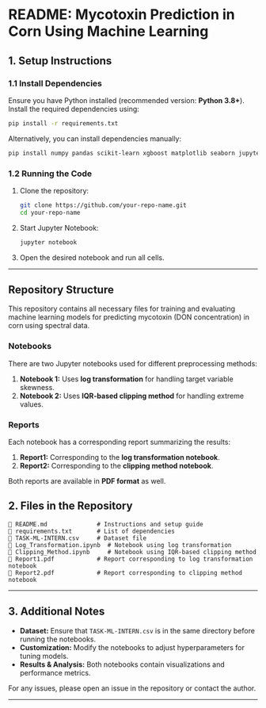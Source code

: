 # **README: Mycotoxin Prediction in Corn Using Machine Learning**

## **1. Setup Instructions**

### **1.1 Install Dependencies**
Ensure you have Python installed (recommended version: **Python 3.8+**). Install the required dependencies using:

```bash
pip install -r requirements.txt
```

Alternatively, you can install dependencies manually:
```bash
pip install numpy pandas scikit-learn xgboost matplotlib seaborn jupyterlab
```

### **1.2 Running the Code**
1. Clone the repository:
   ```bash
   git clone https://github.com/your-repo-name.git
   cd your-repo-name
   ```
2. Start Jupyter Notebook:
   ```bash
   jupyter notebook
   ```
3. Open the desired notebook and run all cells.

---

## **Repository Structure**
This repository contains all necessary files for training and evaluating machine learning models for predicting mycotoxin (DON concentration) in corn using spectral data.

### **Notebooks**
There are two Jupyter notebooks used for different preprocessing methods:
1. **Notebook 1:** Uses **log transformation** for handling target variable skewness.
2. **Notebook 2:** Uses **IQR-based clipping method** for handling extreme values.

### **Reports**
Each notebook has a corresponding report summarizing the results:
1. **Report1:** Corresponding to the **log transformation notebook**.
2. **Report2:** Corresponding to the **clipping method notebook**.

Both reports are available in **PDF format** as well.

## **2. Files in the Repository**
```
📄 README.md              # Instructions and setup guide
📄 requirements.txt       # List of dependencies
📄 TASK-ML-INTERN.csv     # Dataset file
📄 Log_Transformation.ipynb  # Notebook using log transformation
📄 Clipping_Method.ipynb     # Notebook using IQR-based clipping method
📄 Report1.pdf            # Report corresponding to log transformation notebook
📄 Report2.pdf            # Report corresponding to clipping method notebook
```

---

## **3. Additional Notes**
- **Dataset:** Ensure that `TASK-ML-INTERN.csv` is in the same directory before running the notebooks.
- **Customization:** Modify the notebooks to adjust hyperparameters for tuning models.
- **Results & Analysis:** Both notebooks contain visualizations and performance metrics.

For any issues, please open an issue in the repository or contact the author.

---








